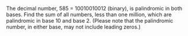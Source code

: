 
The decimal number, 585 = 10010010012 (binary), is palindromic in both bases.
Find the sum of all numbers, less than one million, which are palindromic in base 10 and base 2.
(Please note that the palindromic number, in either base, may not include leading zeros.)
